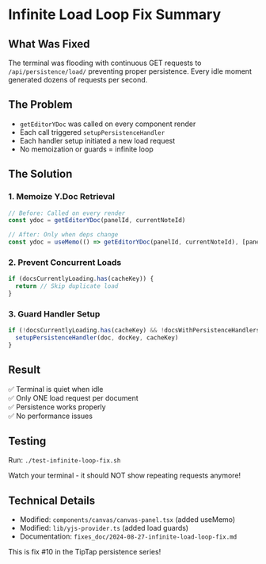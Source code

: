 # Infinite Load Loop Fix Summary

## What Was Fixed
The terminal was flooding with continuous GET requests to `/api/persistence/load/` preventing proper persistence. Every idle moment generated dozens of requests per second.

## The Problem
- `getEditorYDoc` was called on every component render
- Each call triggered `setupPersistenceHandler`
- Each handler setup initiated a new load request
- No memoization or guards = infinite loop

## The Solution

### 1. Memoize Y.Doc Retrieval
```typescript
// Before: Called on every render
const ydoc = getEditorYDoc(panelId, currentNoteId)

// After: Only when deps change
const ydoc = useMemo(() => getEditorYDoc(panelId, currentNoteId), [panelId, currentNoteId])
```

### 2. Prevent Concurrent Loads
```typescript
if (docsCurrentlyLoading.has(cacheKey)) {
  return // Skip duplicate load
}
```

### 3. Guard Handler Setup
```typescript
if (!docsCurrentlyLoading.has(cacheKey) && !docsWithPersistenceHandlers.has(doc)) {
  setupPersistenceHandler(doc, docKey, cacheKey)
}
```

## Result
✅ Terminal is quiet when idle  
✅ Only ONE load request per document  
✅ Persistence works properly  
✅ No performance issues  

## Testing
Run: `./test-infinite-loop-fix.sh`

Watch your terminal - it should NOT show repeating requests anymore!

## Technical Details
- Modified: `components/canvas/canvas-panel.tsx` (added useMemo)
- Modified: `lib/yjs-provider.ts` (added load guards)
- Documentation: `fixes_doc/2024-08-27-infinite-load-loop-fix.md`

This is fix #10 in the TipTap persistence series!
